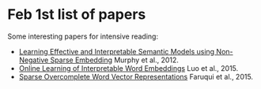 # Feb 1st list of papers

Some interesting papers for intensive reading:

+ [Learning Effective and Interpretable Semantic Models using Non-Negative Sparse Embedding](http://talukdar.net/papers/nnse_coling12.pdf) Murphy et al., 2012.
+ [Online Learning of Interpretable Word Embeddings](http://www.aclweb.org/anthology/D15-1196) Luo et al., 2015.
+ [Sparse Overcomplete Word Vector Representations](http://www.aclweb.org/anthology/P15-1144) Faruqui et al., 2015.
